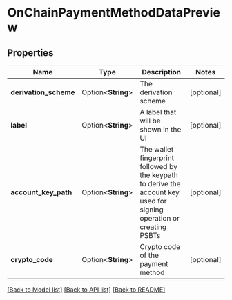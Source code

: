 # OnChainPaymentMethodDataPreview

## Properties

Name | Type | Description | Notes
------------ | ------------- | ------------- | -------------
**derivation_scheme** | Option<**String**> | The derivation scheme | [optional]
**label** | Option<**String**> | A label that will be shown in the UI | [optional]
**account_key_path** | Option<**String**> | The wallet fingerprint followed by the keypath to derive the account key used for signing operation or creating PSBTs | [optional]
**crypto_code** | Option<**String**> | Crypto code of the payment method | [optional]

[[Back to Model list]](../README.md#documentation-for-models) [[Back to API list]](../README.md#documentation-for-api-endpoints) [[Back to README]](../README.md)


